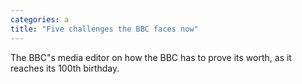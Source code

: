 ```yaml
---
categories: a
title: "Five challenges the BBC faces now"
---
```

The BBC"s media editor on how the BBC has to prove its worth, as it reaches its 100th birthday.